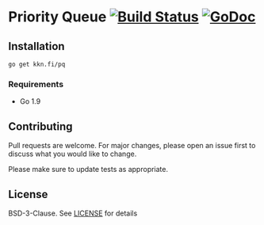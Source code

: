 
# Priority Queue [![Build Status](https://travis-ci.org/kare/pq.svg?branch=master)](https://travis-ci.org/kare/pq) [![GoDoc](https://godoc.org/kkn.fi/pq?status.svg)](https://godoc.org/kkn.fi/pq)

## Installation
    go get kkn.fi/pq
### Requirements
* Go 1.9

## Contributing
Pull requests are welcome. For major changes, please open an issue first
to discuss what you would like to change.

Please make sure to update tests as appropriate.

## License
BSD-3-Clause. See [LICENSE](LICENSE) for details
